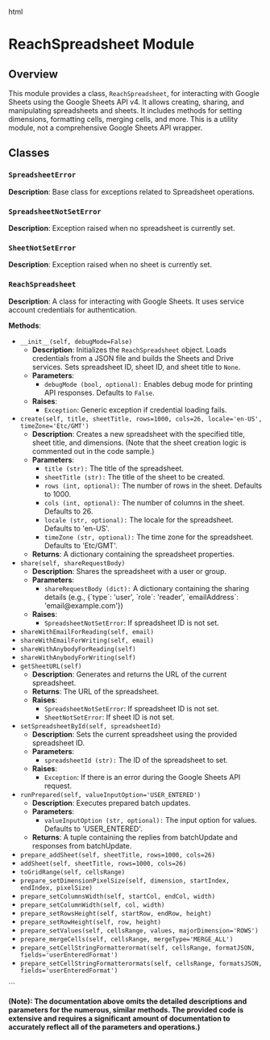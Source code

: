 html
<h1>ReachSpreadsheet Module</h1>

<h2>Overview</h2>
<p>This module provides a class, <code>ReachSpreadsheet</code>, for interacting with Google Sheets using the Google Sheets API v4. It allows creating, sharing, and manipulating spreadsheets and sheets.  It includes methods for setting dimensions, formatting cells, merging cells, and more.  This is a utility module, not a comprehensive Google Sheets API wrapper.</p>

<h2>Classes</h2>

<h3><code>SpreadsheetError</code></h3>

<p><strong>Description</strong>: Base class for exceptions related to Spreadsheet operations.</p>

<h3><code>SpreadsheetNotSetError</code></h3>

<p><strong>Description</strong>: Exception raised when no spreadsheet is currently set.</p>

<h3><code>SheetNotSetError</code></h3>

<p><strong>Description</strong>: Exception raised when no sheet is currently set.</p>

<h3><code>ReachSpreadsheet</code></h3>

<p><strong>Description</strong>:  A class for interacting with Google Sheets.  It uses service account credentials for authentication.</p>

<p><strong>Methods</strong>:</p>
<ul>
  <li><code>__init__(self, debugMode=False)</code>
    <ul>
      <li><strong>Description</strong>: Initializes the <code>ReachSpreadsheet</code> object.  Loads credentials from a JSON file and builds the Sheets and Drive services. Sets spreadsheet ID, sheet ID, and sheet title to <code>None</code>.
      </li>
      <li><strong>Parameters</strong>:
        <ul>
          <li><code>debugMode (bool, optional):</code> Enables debug mode for printing API responses. Defaults to <code>False</code>.</li>
        </ul>
      </li>
	  <li><strong>Raises</strong>:
		<ul>
          <li><code>Exception</code>: Generic exception if credential loading fails.</li>
        </ul>
	  </li>
    </ul>
  </li>
  <li><code>create(self, title, sheetTitle, rows=1000, cols=26, locale='en-US', timeZone='Etc/GMT')</code>
    <ul>
      <li><strong>Description</strong>: Creates a new spreadsheet with the specified title, sheet title, and dimensions.  (Note that the sheet creation logic is commented out in the code sample.)</li>
      <li><strong>Parameters</strong>:
        <ul>
          <li><code>title (str):</code> The title of the spreadsheet.</li>
          <li><code>sheetTitle (str):</code> The title of the sheet to be created.</li>
          <li><code>rows (int, optional):</code> The number of rows in the sheet. Defaults to 1000.</li>
          <li><code>cols (int, optional):</code> The number of columns in the sheet. Defaults to 26.</li>
          <li><code>locale (str, optional):</code> The locale for the spreadsheet. Defaults to 'en-US'.</li>
          <li><code>timeZone (str, optional):</code> The time zone for the spreadsheet. Defaults to 'Etc/GMT'.</li>
        </ul>
      </li>
	  <li><strong>Returns</strong>: A dictionary containing the spreadsheet properties.</li>
    </ul>
  </li>
  <li><code>share(self, shareRequestBody)</code>
    <ul>
      <li><strong>Description</strong>: Shares the spreadsheet with a user or group.</li>
      <li><strong>Parameters</strong>:
        <ul>
          <li><code>shareRequestBody (dict):</code> A dictionary containing the sharing details (e.g., {`type`: 'user', `role`: 'reader', `emailAddress`: 'email@example.com'})</li>
        </ul>
      </li>
	  <li><strong>Raises</strong>:
        <ul>
          <li><code>SpreadsheetNotSetError</code>: If spreadsheet ID is not set.</li>
        </ul>
	  </li>
    </ul>
  </li>
  <li><code>shareWithEmailForReading(self, email)</code></li>
  <li><code>shareWithEmailForWriting(self, email)</code></li>
  <li><code>shareWithAnybodyForReading(self)</code></li>
  <li><code>shareWithAnybodyForWriting(self)</code></li>
    <li><code>getSheetURL(self)</code>
    <ul>
      <li><strong>Description</strong>: Generates and returns the URL of the current spreadsheet.</li>
	  <li><strong>Returns</strong>: The URL of the spreadsheet.</li>
      <li><strong>Raises</strong>:
        <ul>
          <li><code>SpreadsheetNotSetError</code>: If spreadsheet ID is not set.</li>
          <li><code>SheetNotSetError</code>: If sheet ID is not set.</li>
        </ul>
      </li>
    </ul>
  </li>

 <li><code>setSpreadsheetById(self, spreadsheetId)</code>
   <ul>
      <li><strong>Description</strong>: Sets the current spreadsheet using the provided spreadsheet ID.</li>
      <li><strong>Parameters</strong>: 
        <ul><li><code>spreadsheetId (str):</code> The ID of the spreadsheet to set.</li></ul></li>
	  <li><strong>Raises</strong>:
		<ul>
		  <li><code>Exception</code>: If there is an error during the Google Sheets API request.</li>
		</ul>
	  </li>
   </ul>
 </li>
  <li><code>runPrepared(self, valueInputOption='USER_ENTERED')</code>
    <ul>
      <li><strong>Description</strong>: Executes prepared batch updates.</li>
	  <li><strong>Parameters</strong>:
        <ul>
          <li><code>valueInputOption (str, optional):</code> The input option for values. Defaults to 'USER_ENTERED'.</li>
        </ul></li>
	  <li><strong>Returns</strong>: A tuple containing the replies from batchUpdate and responses from batchUpdate.</li>
    </ul>
  </li>
    <li><code>prepare_addSheet(self, sheetTitle, rows=1000, cols=26)</code></li>
    <li><code>addSheet(self, sheetTitle, rows=1000, cols=26)</code></li>
    <li><code>toGridRange(self, cellsRange)</code></li>
   <li><code>prepare_setDimensionPixelSize(self, dimension, startIndex, endIndex, pixelSize)</code></li>
  <li><code>prepare_setColumnsWidth(self, startCol, endCol, width)</code></li>
  <li><code>prepare_setColumnWidth(self, col, width)</code></li>
  <li><code>prepare_setRowsHeight(self, startRow, endRow, height)</code></li>
  <li><code>prepare_setRowHeight(self, row, height)</code></li>
  <li><code>prepare_setValues(self, cellsRange, values, majorDimension='ROWS')</code></li>
   <li><code>prepare_mergeCells(self, cellsRange, mergeType='MERGE_ALL')</code></li>
  <li><code>prepare_setCellStringFormatterormat(self, cellsRange, formatJSON, fields='userEnteredFormat')</code></li>
  <li><code>prepare_setCellStringFormatterormats(self, cellsRange, formatsJSON, fields='userEnteredFormat')</code></li>
</ul>
```

**(Note):  The documentation above omits the detailed descriptions and parameters for the numerous, similar methods.  The provided code is extensive and requires a significant amount of documentation to accurately reflect all of the parameters and operations.)**
